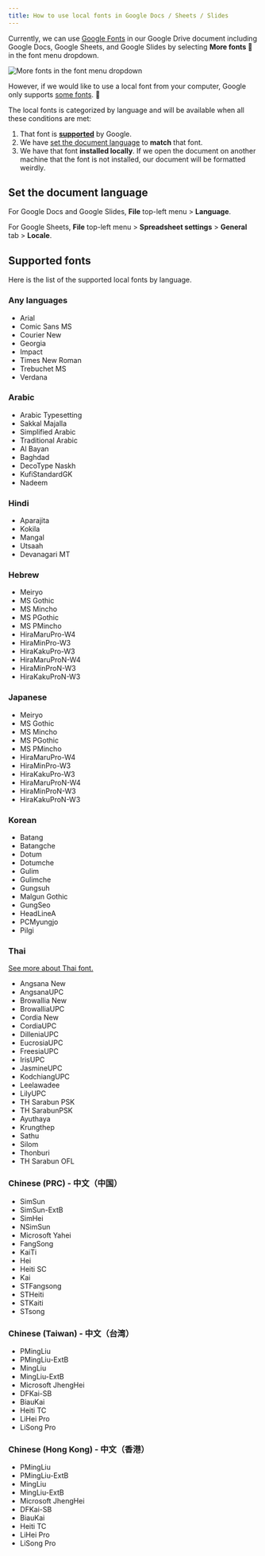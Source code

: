 ```yaml
---
title: How to use local fonts in Google Docs / Sheets / Slides
---
```


Currently, we can use [Google Fonts](https://fonts.google.com/) in our Google Drive document including Google Docs, Google Sheets, and Google Slides by selecting **More fonts 🔽** in the font menu dropdown. 

![More fonts in the font menu dropdown](../2020-09-20-google-docs-local-fonts/more-fonts.png)

However, if we would like to use a local font from your computer, Google only supports [some fonts](#supported-fonts). 🤷

The local fonts is categorized by language and will be available when all these conditions are met:

1. That font is **[supported](#supported-fonts)** by Google.
1. We have [set the document language](#set-the-document-language) to **match** that font.
1. We have that font **installed locally**. If we open the document on another machine that the font is not installed, our document will be formatted weirdly.

## Set the document language

For Google Docs and Google Slides, **File** top-left menu > **Language**.

For Google Sheets, **File** top-left menu > **Spreadsheet settings** > **General** tab > **Locale**.

## Supported fonts

Here is the list of the supported local fonts by language.

### Any languages

- Arial
- Comic Sans MS
- Courier New
- Georgia
- Impact
- Times New Roman
- Trebuchet MS
- Verdana

### Arabic

- Arabic Typesetting
- Sakkal Majalla
- Simplified Arabic
- Traditional Arabic
- Al Bayan
- Baghdad
- DecoType Naskh
- KufiStandardGK
- Nadeem

### Hindi

- Aparajita
- Kokila
- Mangal
- Utsaah
- Devanagari MT

### Hebrew

- Meiryo
- MS Gothic
- MS Mincho
- MS PGothic
- MS PMincho
- HiraMaruPro-W4
- HiraMinPro-W3
- HiraKakuPro-W3
- HiraMaruProN-W4
- HiraMinProN-W3
- HiraKakuProN-W3

### Japanese

- Meiryo
- MS Gothic
- MS Mincho
- MS PGothic
- MS PMincho
- HiraMaruPro-W4
- HiraMinPro-W3
- HiraKakuPro-W3
- HiraMaruProN-W4
- HiraMinProN-W3
- HiraKakuProN-W3

### Korean

- Batang
- Batangche
- Dotum
- Dotumche
- Gulim
- Gulimche
- Gungsuh
- Malgun Gothic
- GungSeo
- HeadLineA
- PCMyungjo
- Pilgi

### Thai

[See more about Thai font.](../how-to-use-local-thai-fonts-in-google-docs-sheets-slides/)

- Angsana New
- AngsanaUPC
- Browallia New
- BrowalliaUPC
- Cordia New
- CordiaUPC
- DilleniaUPC
- EucrosiaUPC
- FreesiaUPC
- IrisUPC
- JasmineUPC
- KodchiangUPC
- Leelawadee
- LilyUPC
- TH Sarabun PSK
- TH SarabunPSK
- Ayuthaya
- Krungthep
- Sathu
- Silom
- Thonburi
- TH Sarabun OFL

### Chinese (PRC) - 中文（中国）

- SimSun
- SimSun-ExtB
- SimHei
- NSimSun
- Microsoft Yahei
- FangSong
- KaiTi
- Hei
- Heiti SC
- Kai
- STFangsong
- STHeiti
- STKaiti
- STsong

### Chinese (Taiwan) - 中文（台湾）

- PMingLiu
- PMingLiu-ExtB
- MingLiu
- MingLiu-ExtB
- Microsoft JhengHei
- DFKai-SB
- BiauKai
- Heiti TC
- LiHei Pro
- LiSong Pro

### Chinese (Hong Kong) - 中文（香港）

- PMingLiu
- PMingLiu-ExtB
- MingLiu
- MingLiu-ExtB
- Microsoft JhengHei
- DFKai-SB
- BiauKai
- Heiti TC
- LiHei Pro
- LiSong Pro
